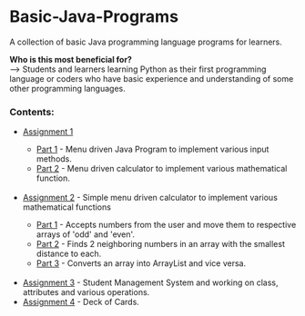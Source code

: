 # Basic-Java-Programs
A collection of basic Java programming language programs for learners.

<b>Who is this most beneficial for?</b></br>
--> Students and learners learning Python as their first programming language or coders who have basic experience and understanding of some other programming languages.

<h3>Contents:</h3>
<ul>
  <li>
    <a href="https://github.com/aadi1011/Basic-Java-Programs/tree/main/Assignment%201">Assignment 1</a><br>
  </li>
  <ul>
    <li>
        <a href="https://github.com/aadi1011/Basic-Java-Programs/tree/main/Assignment%201/Part%201">Part 1</a> - Menu driven Java Program to implement various input methods.<br>
    </li>
    <li>
        <a href="https://github.com/aadi1011/Basic-Java-Programs/tree/main/Assignment%201/Part%202">Part 2</a> - Menu driven calculator to implement various mathematical function.<br><br>
    </li>
  </ul>
  <li>
    <a href="https://github.com/aadi1011/Basic-Java-Programs/tree/main/Assignment%202">Assignment 2</a> - Simple menu driven calculator to implement various mathematical functions
  </li>
  <ul>
    <li>
        <a href="https://github.com/aadi1011/Basic-Java-Programs/tree/main/Assignment%202/Part%201">Part 1</a> - Accepts numbers from the user and move them to respective arrays of 'odd' and 'even'.<br>
    </li>
    <li>
        <a href="https://github.com/aadi1011/Basic-Java-Programs/tree/main/Assignment%202/Part%202">Part 2</a> - Finds 2 neighboring numbers in an array with the smallest distance to each.<br>
    </li>
    <li>
        <a href="https://github.com/aadi1011/Basic-Java-Programs/tree/main/Assignment%202/Part%203">Part 3</a> - Converts an array into ArrayList and vice versa.<br>
    </li>    
  </ul><br>
  <li>
    <a href="https://github.com/aadi1011/Basic-Java-Programs/tree/main/Assignment%203">Assignment 3</a> - Student Management System and working on class, attributes and various operations.
  </li>
  <li>
    <a href="https://github.com/aadi1011/Basic-Java-Programs/tree/main/Assignment%204">Assignment 4</a> - Deck of Cards.
  </li>
</ul>
